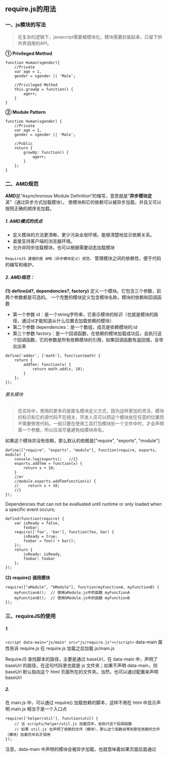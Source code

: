 ##  require.js的用法


### 一、js模块的写法

> 在复杂的逻辑下，javascript需要被模块化，模块需要封装起来，只留下供外界调用的API。

**① Privileged Method**
```
function Human(sgender){
    //Private
    var age = 1,
	gender = sgender || 'Male';

    //Privileged Method
    this.growUp = function() {
        age++;
    }
}
```

**② Module Pattern**
```
function Human(sgender) {
    //Private
    var age = 1,
    gender = sgender || 'Male';

    //Public
    return {
        growUp: function() {
            age++;
        }
    };
}
```

### 二、AMD规范
**AMD**是“Asynchronous Module Definition”的缩写，意思就是“**异步模块定义**”（通过异步方式加载模块）。
使模块和它的依赖可以被异步加载，并且又可以按照正确的顺序去加载。


##### 1. AMD模式的优点 
* 定义模块的方法更清晰，更少污染全局环境，能够清楚地显示依赖关系。
* 直接支持客户端的浏览器环境。
* 允许非同步加载模块，也可以根据需要动态加载模块


`RequireJS 遵循的是 AMD（异步模块定义）规范。`
管理模块之间的依赖性，便于代码的编写和维护。



##### 2. AMD规范：
**(1) define(id?, dependencies?, factory)**
定义一个模块。它包含三个参数，前两个参数都是可选的。
一个完整的模块定义包含模块名称，模块的依赖和回调函数

* 第一个参数 id：是一个string字符串，它表示模块的标识（也就是模块的路径，通过id才能知道从什么位置去加载依赖的模块）
* 第二个参数 dependencies：是一个数组，成员是依赖模块的:id
* 第三个参数 factory：是一个回调函数，在依赖的模块加载成功后，会执行这个回调函数，它的参数是所有依赖模块的引用，如果回调函数有返回值，会导出出来


```
define('adder', ['math'], function(math) {
    return {
        addTen: function(x) {
            return math.add(x, 10);
        }
    };
});
```

###### 匿名模块
> 在实际中，使用的更多的是匿名模块定义方式，因为这样更加的灵活，模块的标识和它的源代码不在相关，开发人员可以把这个模块放在任意的位置而不需要修改代码。一般只要在使用工具打包模块到一个文件中时，才会声明第一个参数，所以应该尽量避免给模块命名。


如果这个模块并没有依赖，那么默认的依赖是["require", "exports", "module"]
```
define(["require", "exports", "module"], function(require, exports, module) {
    console.log(exports);   //{}
    exports.addTem = function(x) {
        return x + 10;
    }
	//or
	//module.exports.addTemfunction(x) {
    //    return x + 10;
    //}
});
```

Dependencies that can not be evalluated until runtime or only loaded when a specific event occurs;

```
defind(function(require) {
    var isReady = false, 
        foobar;
    require(['foo', 'bar'], function(foo, bar) {
        isReady = true;
        foobar = foo() + bar();
    });
    return {
        isReady: isReady,
        foobar: foobar
    };
});
```

**(2) require() 调用模块**
```
require(["aModule", "bModule"], function(myFunctionA, myFunctionB) {
    myFunctionA();  // 使用aModule.js中的函数 myFunctionA
    myFunctionB();  // 使用bModule.js中的函数 myFunctionB
});
```

### 三、requireJS的使用
##### 1.
```<script data-main="js/main" src="js/require.js"></script>```
data-main 属性告诉 require.js 在 require.js  加载之后加载 js/main.js 

RequireJS 查找脚本的路径，主要是通过 baseUrl，在 data-main 中，声明了 baseUrl 的路径，在这句代码里也就是 js 文件夹；如果不声明 data-main，则 baseUrl 默认指向这个 html 页面所在的文件夹。当然，也可以通过配置来声明 baseUrl

##### 2.
在 main.js 中，可以通过 require() 加载依赖的脚本，这样不用在 html 中显示声明.main.js 相当于是一个入口点
```
require(['helper/util'], function(util) {
    // 当 scripts/helper/util.js 加载完毕，会执行这个回调函数
    // 如果 util.js 也声明了依赖的文件（模块），那么这个函数会等到那些依赖的文件（模块）加载完毕后才调用
});
```
注意，data-main 中声明的模块会被异步加载，也就意味着如果页面后面通过 <script> 加载多个脚本，这些脚本不一定在 data-main 中声明的模块加载之后才加载；或者后面的js代码如果有对 data-main 中声明的模块的依赖，则有可能会出现错误。

##### 3.
RequireJS 会假定所有依赖项默认都是脚本，所以书写依赖时可以省略 “.js”后缀，RequireJS 会自动加上这个后缀。
RequireJS 会自动把模块ID翻译成一个路径（path），我们也可以在配置中声明多个路径（paths），通过 baseUrl + paths，可以用很少的代码找到相应的 js 文件，比起 <script> 标签要优雅简洁很多。
如：baseUrl: 'js'
    require(['helper/util'], function() {})
则：src='js/helper/util.js'

一般来说，通过 baseUrl + paths 就可以找到js文件，不过有时候，可能会有例外，一旦 RequireJS 发现模块 ID 中包含如下的字符，那么它就不按照 baseUrl + paths 的方式来寻找这个模块的js文件了，而是采用 URL 的方式：

* 如果 ID 以 “.js” 结尾
* 如果 ID 以 “/” 开头
* 如果 ID 以 “http:” 或者 “https:” 开头

一般来说，最好使用 baseUrl + paths 的方式来声明模块ID，这样做会有更多的灵活性。同样的，我们在组织js代码文件的时候，尽量避免使用很深的路径，而最好把js文件都放置在 baseUrl 下面，最好不要超过两层的深度



##### 4.
```
requirejs.config({
    //默认从 js/lib 中加载模块
    baseUrl : 'js/lib',

    //如果模块ID以app开头，则会在 js/app 目录下寻找
    //不过要注意千万不要加上 ".js"，否则paths的规则就会失效
    paths : {
        app : '../app'
    }
});
```

```
requirejs(['jquery', 'canvas', 'app/sub'],
    function ($, canvas, sub) {
        //jQuery, canvas 和 app/sub 模块都加载完毕后，会执行这个函数

        //TODO
    }
);
```

##### 5. 定义模块
RequireJS 要求一个js文件只定义一个模块。
每加载一个模块，就会产生一个HTTP请求，RequireJS 提供了一个优化工具（r.js）

定义一个只有键值对，没有任何依赖的模块
```
define({
    color: 'black',
    size: 'M'
});
```
定义一个函数，没有依赖
```
define(function() {
    //TODO
    return {
        color: 'black',
        size: 'M'
    }
});
```


定义一个有依赖的函数，第一个参数是依赖的模块ID数组，后面是回调函数，会在所有依赖加载完毕后执行：
```
define(['cart'], function(cart) {
    //TODO
    return {
        color: 'blue',
        size: 'M',
        addToCart: function() {
            cart.add(this);
        }
    };
});
```
当然不一定只是返回Object，也可以返回一个函数：
```
define(['cart'], function(cart) {
     return function(title) {
         return title ? (window.title = title) : cart.name;
     };
});
```

##### 6. RequireJS工作原理
RequireJS 采用 head.appendChild() 的方式来加载所有依赖的脚本
```
function loadjscssfile(filename, filetype) {
    if (filetype == "js") { //作为js文件载入
        var fileref = document.createElement('script')
        fileref.setAttribute("type", "text/javascript")
        fileref.setAttribute("src", filename)
    }
    else if (filetype == "css") {  //作为css文件载入
        var fileref = document.createElement("link")
        fileref.setAttribute("rel", "stylesheet")
        fileref.setAttribute("type", "text/css")
        fileref.setAttribute("href", filename)
    }
    if (typeof fileref != "undefined")
        document.getElementsByTagName("head")[0].appendChild(fileref)
}

loadjscssfile("myscript.js", "js")
loadjscssfile("javascript.php", "js")
loadjscssfile("mystyle.css", "css")
```

##### 7. 加载非规范的模块
在加载没有实现AMD规范的模块时，RequireJS 也提供了简洁的方式，就是通过配置定义这些模块的特征
```
requirejs.config({
    // 要使用 shim 来配置没有实现 AMD 规范的模块
    // 不过注意 shim 不能用来配置已经实现 AMD 规范的模块
    shim : {
        'backbone' : {
            //定义依赖，会在 backbone.js 载入前载入这些依赖
            deps : ['underscore', 'jquery'],
            //导出 Backbone
            exports : 'Backbone'
        },
        'underscore' : {
            exports : '_'
        }
    }
});
```
//jQuery
```
requirejs.config({
    shim : {
        'jquery,colorize' : {
            deps : ['jquery'],
            exports: 'jQuery.fn.colorize'
        },
        'jquery.scroll' : {
            deps : ['jquery'],
            exports : 'jQuery.fn.scroll'
        }
    }
});
```